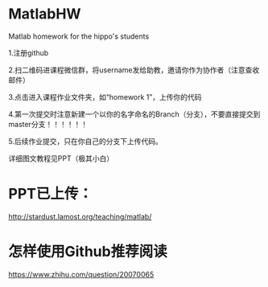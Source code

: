 # MatlabHW
Matlab homework for the hippo's students

1.注册github

2.扫二维码进课程微信群，将username发给助教，邀请你作为协作者（注意查收邮件）

3.点击进入课程作业文件夹，如“homework 1”，上传你的代码

4.第一次提交时注意新建一个以你的名字命名的Branch（分支），不要直接提交到master分支！！！！！！

5.后续作业提交，只在你自己的分支下上传代码。

详细图文教程见PPT（极其小白）

# PPT已上传：

http://stardust.lamost.org/teaching/matlab/

# 怎样使用Github推荐阅读

https://www.zhihu.com/question/20070065
